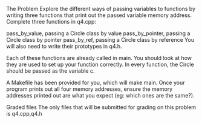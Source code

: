 The Problem
Explore the different ways of passing variables to functions by writing three functions that print out the passed variable memory address. Complete three functions in q4.cpp:

pass_by_value, passing a Circle class by value
pass_by_pointer, passing a Circle class by pointer
pass_by_ref, passing a Circle class by reference
You will also need to write their prototypes in q4.h.

Each of these functions are already called in main. You should look at how they are used to set up your function correctly. In every function, the Circle should be passed as the variable c.

A Makefile has been provided for you, which will make main. Once your program prints out all four memory addresses, ensure the memory addresses printed out are what you expect (eg: which ones are the same?).

Graded files
The only files that will be submitted for grading on this problem is q4.cpp,q4.h
